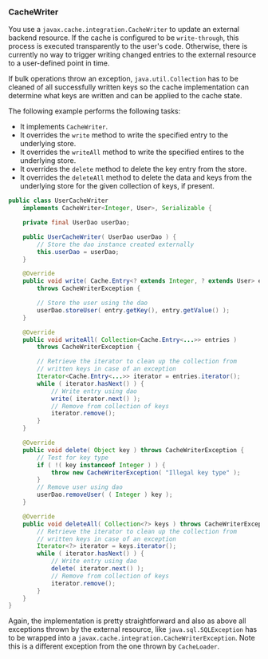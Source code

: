 
### CacheWriter

You use a `javax.cache.integration.CacheWriter` to update an external backend resource. If the cache is configured to be
`write-through`, this process is executed transparently to the user's code. Otherwise, there is currently no way to trigger
writing changed entries to the external resource to a user-defined point in time.

If bulk operations throw an exception, `java.util.Collection` has to be cleaned of all successfully written keys so
the cache implementation can determine what keys are written and can be applied to the cache state.

The following example performs the following tasks:

- It implements `CacheWriter`.
- It overrides the `write` method to write the specified entry to the underlying store.
- It overrides the `writeAll` method to write the specified entires to the underlying store.
- It overrides the `delete` method to delete the key entry from the store.
- It overrides the `deleteAll` method to delete the data and keys from the underlying store for the given collection of keys, if present.

```java
public class UserCacheWriter
    implements CacheWriter<Integer, User>, Serializable {

    private final UserDao userDao;

    public UserCacheWriter( UserDao userDao ) {
        // Store the dao instance created externally
        this.userDao = userDao;
    }

    @Override
    public void write( Cache.Entry<? extends Integer, ? extends User> entry )
        throws CacheWriterException {

        // Store the user using the dao
        userDao.storeUser( entry.getKey(), entry.getValue() );
    }

    @Override
    public void writeAll( Collection<Cache.Entry<...>> entries )
        throws CacheWriterException {

        // Retrieve the iterator to clean up the collection from
        // written keys in case of an exception
        Iterator<Cache.Entry<...>> iterator = entries.iterator();
        while ( iterator.hasNext() ) {
            // Write entry using dao
            write( iterator.next() );
            // Remove from collection of keys
            iterator.remove();
        }
    }

    @Override
    public void delete( Object key ) throws CacheWriterException {
        // Test for key type
        if ( !( key instanceof Integer ) ) {
            throw new CacheWriterException( "Illegal key type" );
        }
        // Remove user using dao
        userDao.removeUser( ( Integer ) key );
    }

    @Override
    public void deleteAll( Collection<?> keys ) throws CacheWriterException {
        // Retrieve the iterator to clean up the collection from
        // written keys in case of an exception
        Iterator<?> iterator = keys.iterator();
        while ( iterator.hasNext() ) {
            // Write entry using dao
            delete( iterator.next() );
            // Remove from collection of keys
            iterator.remove();
        }
    }
}
```

Again, the implementation is pretty straightforward and also as above all exceptions thrown by the external resource, like
`java.sql.SQLException` has to be wrapped into a `javax.cache.integration.CacheWriterException`. Note this is a different
exception from the one thrown by `CacheLoader`.

